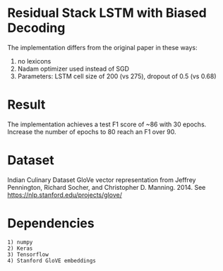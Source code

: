 # Residual Stack LSTM with Biased Decoding
  

The implementation differs from the original paper in these ways:
  1) no lexicons
  2) Nadam optimizer used instead of SGD
  3) Parameters: LSTM cell size of 200 (vs 275), dropout of 0.5 (vs 0.68)



# Result 
  The implementation achieves a test F1 score of ~86 with 30 epochs. Increase the number of epochs to 80 reach an F1 over 90.  

# Dataset
  Indian Culinary Dataset GloVe vector representation from Jeffrey Pennington, Richard Socher, and Christopher D. Manning. 2014. See https://nlp.stanford.edu/projects/glove/

# Dependencies 
    1) numpy 
    2) Keras
    3) Tensorflow
    4) Stanford GloVE embeddings
 
 
 
 
 
